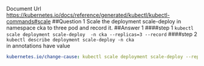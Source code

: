 Document Url  
https://kubernetes.io/docs/reference/generated/kubectl/kubectl-commands#scale
##Question 1
Scale the deployment scale-deploy in namespace cka to three pod and record it.
##Answer 1
####step 1
`kubectl scale deployment scale-deploy  -n cka --replicas=3 --record` 
####step 2
`kubectl describe deployment scale-deploy -n cka`  
in annotations have value
```yaml
kubernetes.io/change-cause: kubectl scale deployment scale-deploy --replicas=3 --record=true
```
